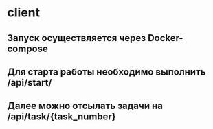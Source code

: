 # client
## Запуск осуществляется через Docker-compose
## Для старта работы необходимо выполнить /api/start/
## Далее можно отсылать задачи на /api/task/{task_number}

